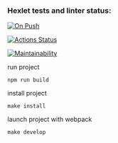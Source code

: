 ### Hexlet tests and linter status:

[![On Push](https://github.com/anagranfd/frontend-project-11/actions/workflows/onpush-check.yml/badge.svg)](https://github.com/anagranfd/frontend-project-11/actions/workflows/onpush-check.yml)

[![Actions Status](https://github.com/anagranfd/frontend-project-11/workflows/hexlet-check/badge.svg)](https://github.com/anagranfd/frontend-project-11/actions)

[![Maintainability](https://api.codeclimate.com/v1/badges/c95071ba6dded987282b/maintainability)](https://codeclimate.com/github/anagranfd/frontend-project-11/maintainability)

run project

```
npm run build
```

install project

```
make install
```

launch project with webpack

```
make develop
```
